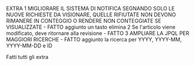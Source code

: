 EXTRA
1 MIGLIORARE IL SISTEMA DI NOTIFICA SEGNANDO SOLO LE NUOVE RICHIESTE DA VISIONARE, QUELLE RIFIUTATE NON DEVONO RIMANERE IN CONTEGGIO O RENDERE NON CONTEGGIATE SE VISUALIZZATE - FATTO aggiunto un tasto elimina
2 Se l'articolo viene modificato, deve ritornare alla revisione - FATTO
3 AMPLIARE LA JPQL PER MAGGIORI RICERCHE - FATTO aggiunto la ricerca per  YYYY, YYYY-MM, YYYY-MM-DD e ID

Fatti tutti gli extra